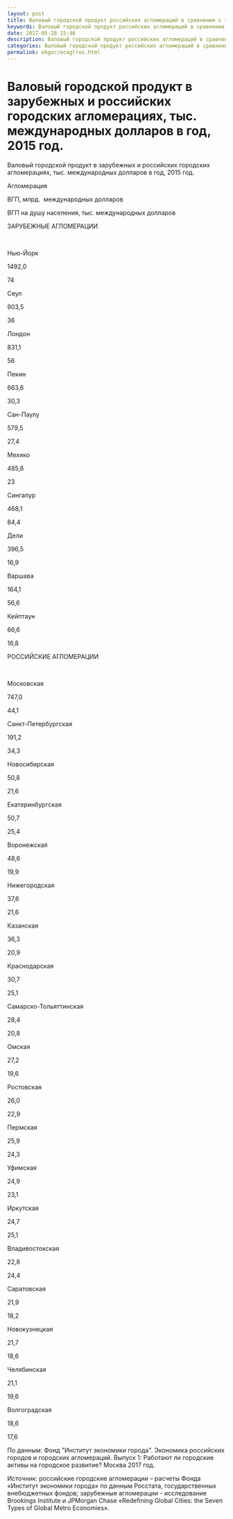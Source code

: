 ```yaml
---
layout: post
title: Валовый городской продукт российских агломераций в сравнении с зарубежными
keywords: Валовый городской продукт российских агломераций в сравнении с зарубежными
date: 2017-05-28 15:46
description: Валовый городской продукт российских агломераций в сравнении с зарубежными
categories: Валовый городской продукт российских агломераций в сравнении с зарубежными
permalink: ekgor/ecaglros.html
---
```


# Валовый городской продукт в зарубежных и российских городских агломерациях, тыс. международных долларов в год, 2015 год.


Валовый городской продукт в зарубежных и российских городских агломерациях, тыс. международных долларов в год, 2015 год.









Агломерация


ВГП, млрд.  международных долларов


ВГП на душу населения, тыс. международных долларов 






ЗАРУБЕЖНЫЕ АГЛОМЕРАЦИИ


 






Нью-Йорк


1492,0


74






Сеул 


903,5


36






Лондон


831,1


56






Пекин  


663,6


30,3






Сан-Паулу


579,5


27,4






Мехико  


485,6


23






Сингапур


468,1


84,4






Дели  


396,5


16,9






Варшава


164,1


56,6






Кейптаун  


66,6


16,8






РОССИЙСКИЕ АГЛОМЕРАЦИИ


 






Московская


747,0


44,1






Санкт-Петербургская


191,2


34,3






Новосибирская


50,8


21,6






Екатеринбургская


50,7


25,4






Воронежская


48,6


19,9






Нижегородская


37,6


21,6






Казанская


36,3


20,9






Краснодарская


30,7


25,1






Самарско-Тольяттинская


28,4


20,8






Омская


27,2


19,6






Ростовская


26,0


22,9






Пермская


25,9


24,3






Уфимская


24,9


23,1






Иркутская


24,7


25,1






Владивостокская


22,8


24,4






Саратовская


21,9


18,2






Новокузнецкая


21,7


18,6






Челябинская


21,1


19,6






Волгоградская


18,6


17,6







	
По данным:  Фонд &#34;Институт экономики города&#34;. Экономика российских городов и городских агломераций. Выпуск 1: Работают ли городские активы на городское развитие? Москва 2017 год.

	
Источник: российские городские агломерации – расчеты Фонда «Институт экономики города» по данным Росстата, государственных внебюджетных фондов; зарубежные агломерации - 
	исследование Brookings Institute и JPMorgan Chase «Redefining Global Cities: the Seven Types of Global Metro Economies».

			

